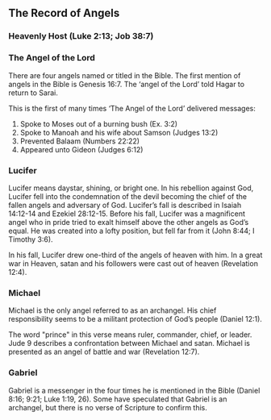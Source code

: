 ## The Record of Angels

### Heavenly Host (Luke 2:13; Job 38:7)

### The Angel of the Lord

There are four angels named or titled in the Bible. The first mention of angels in the Bible is Genesis 16:7. The ‘angel of the Lord’ told Hagar to return to Sarai.

This is the first of many times ‘The Angel of the Lord’ delivered messages:

1. Spoke to Moses out of a burning bush (Ex. 3:2)
2. Spoke to Manoah and his wife about Samson (Judges 13:2)
3. Prevented Balaam (Numbers 22:22)
4. Appeared unto Gideon (Judges 6:12)

### Lucifer

Lucifer means daystar, shining, or bright one. In his rebellion against God, Lucifer fell into the condemnation of the devil becoming the chief of the fallen angels and adversary of God. Lucifer’s fall is described in Isaiah 14:12-14 and Ezekiel 28:12-15. Before his fall, Lucifer was a magnificent angel who in pride tried to exalt himself above the other angels as God’s equal. He was created into a lofty position, but fell far from it (John 8:44; I Timothy 3:6).

In his fall, Lucifer drew one-third of the angels of heaven with him. In a great war in Heaven, satan and his followers were cast out of heaven (Revelation 12:4).

### Michael

Michael is the only angel referred to as an archangel. His chief responsibility seems to be a militant protection of God’s people (Daniel 12:1).

The word "prince" in this verse means ruler, commander, chief, or leader. Jude 9 describes a confrontation between Michael and satan. Michael is presented as an angel of battle and war (Revelation 12:7).

### Gabriel

Gabriel is a messenger in the four times he is mentioned in the Bible (Daniel 8:16; 9:21; Luke 1:19, 26). Some have speculated that Gabriel is an archangel, but there is no verse of Scripture to confirm this.
